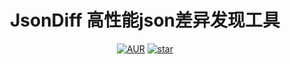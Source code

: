 <h1 style="text-align: center">JsonDiff 高性能json差异发现工具</h1>
<div style="text-align: center">

[![AUR](https://img.shields.io/badge/license-Apache%20License%202.0-blue.svg)](https://gitee.com/local-li/json-diff/blob/master/LICENSE)
[![star](https://gitee.com/elunez/eladmin/badge/star.svg?theme=white)](https://gitee.com/elunez/eladmin)
